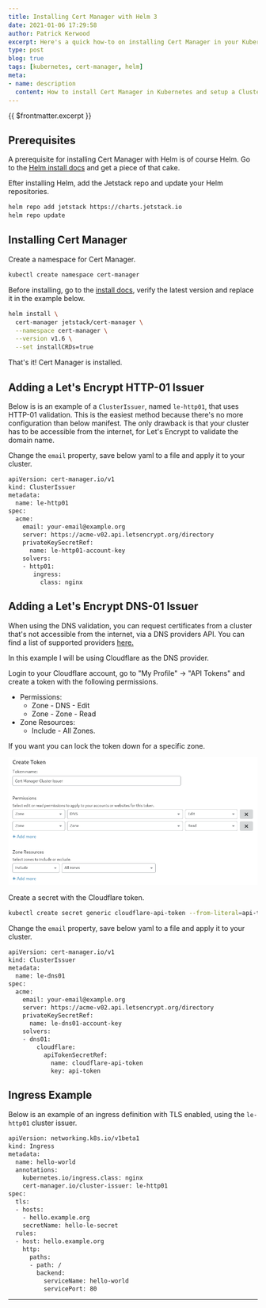 ```yaml
---
title: Installing Cert Manager with Helm 3
date: 2021-01-06 17:29:58
author: Patrick Kerwood
excerpt: Here's a quick how-to on installing Cert Manager in your Kubernetes cluster and setting up Issuers with Let's Encrypt HTTP and DNS validation. With Helm 3 the installation process is a breeze. 
type: post
blog: true
tags: [kubernetes, cert-manager, helm]
meta:
- name: description
  content: How to install Cert Manager in Kubernetes and setup a Cluster Issuer.
---
```

{{ $frontmatter.excerpt }}

## Prerequisites
A prerequisite for installing Cert Manager with Helm is of course Helm. Go to the [Helm install docs](https://helm.sh/docs/intro/install/) and get a piece of that cake.

Efter installing Helm, add the Jetstack repo and update your Helm repositories.
```sh
helm repo add jetstack https://charts.jetstack.io
helm repo update
```

## Installing Cert Manager
Create a namespace for Cert Manager.
```sh
kubectl create namespace cert-manager
```

Before installing, go to the [install docs](https://cert-manager.io/docs/installation/kubernetes/#installing-with-helm), verify the latest version and replace it in the example below.
```sh
helm install \
  cert-manager jetstack/cert-manager \
  --namespace cert-manager \
  --version v1.6 \
  --set installCRDs=true
```

That's it! Cert Manager is installed.

## Adding a Let's Encrypt HTTP-01 Issuer

Below is is an example of a `ClusterIssuer`, named `le-http01`, that uses HTTP-01 validation. This is the easiest method because there's no more configuration than below manifest. The only drawback is that your cluster has to be accessible from the internet, for Let's Encrypt to validate the domain name.

Change the `email` property, save below yaml to a file and apply it to your cluster.

```yaml{7}
apiVersion: cert-manager.io/v1
kind: ClusterIssuer
metadata:
  name: le-http01
spec:
  acme:
    email: your-email@example.org
    server: https://acme-v02.api.letsencrypt.org/directory
    privateKeySecretRef:
      name: le-http01-account-key
    solvers:
    - http01:
       ingress:
         class: nginx
```

## Adding a Let's Encrypt DNS-01 Issuer

When using the DNS validation, you can request certificates from a cluster that's not accessible from the internet, via a DNS providers API.
You can find a list of supported providers [here.](https://cert-manager.io/docs/configuration/acme/dns01/)

In this example I will be using Cloudflare as the DNS provider.

Login to your Cloudflare account, go to "My Profile" -> "API Tokens" and create a token with the following permissions.

  - Permissions:
    - Zone - DNS - Edit
    - Zone - Zone - Read
  - Zone Resources:
    - Include - All Zones.

If you want you can lock the token down for a specific zone.

![](./cloudflare.png)

Create a secret with the Cloudflare token.
```sh
kubectl create secret generic cloudflare-api-token --from-literal=api-token=<insert-token-here> -n cert-manager
```

Change the `email` property, save below yaml to a file and apply it to your cluster.
```yaml{7}
apiVersion: cert-manager.io/v1
kind: ClusterIssuer
metadata:
  name: le-dns01
spec:
  acme:
    email: your-email@example.org
    server: https://acme-v02.api.letsencrypt.org/directory
    privateKeySecretRef:
      name: le-dns01-account-key
    solvers:
    - dns01:
        cloudflare:
          apiTokenSecretRef:
            name: cloudflare-api-token
            key: api-token
```

## Ingress Example

Below is an example of an ingress definition with TLS enabled, using the `le-http01` cluster issuer.

```yaml{7,9-12}
apiVersion: networking.k8s.io/v1beta1
kind: Ingress
metadata:
  name: hello-world
  annotations:
    kubernetes.io/ingress.class: nginx
    cert-manager.io/cluster-issuer: le-http01
spec:
  tls:
  - hosts:
    - hello.example.org
    secretName: hello-le-secret
  rules:
  - host: hello.example.org
    http:
      paths:
      - path: /
        backend:
          serviceName: hello-world
          servicePort: 80
```
---